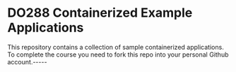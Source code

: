 # DO288 Containerized Example Applications

This repository contains a collection of sample containerized applications.  To complete the course you need to fork this repo into your personal Github account.-----
